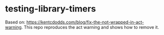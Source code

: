# testing-library-timers

Based on: https://kentcdodds.com/blog/fix-the-not-wrapped-in-act-warning. This repo reproduces the act warning and shows how to remove it.
